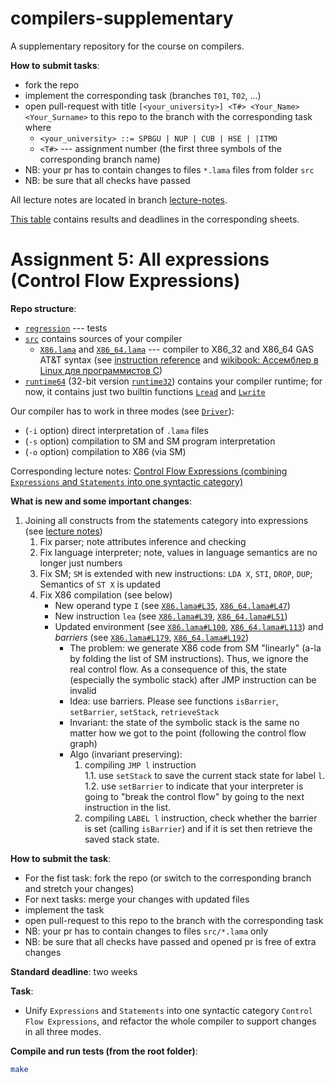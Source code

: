 # compilers-supplementary

A supplementary repository for the course on compilers.

**How to submit tasks**:

* fork the repo
* implement the corresponding task (branches `T01`, `T02`, ...)
* open pull-request with title `[<your_university>] <T#> <Your_Name> <Your_Surname>` to this repo to the branch with the corresponding task where
  * `<your_university> ::= SPBGU | NUP | CUB | HSE | |ITMO`
  * `<T#>` --- assignment number (the first three symbols of the corresponding branch name)
* NB: your pr has to contain changes to files `*.lama` files from folder `src`
* NB: be sure that all checks have passed

All lecture notes are located in branch [lecture-notes](https://github.com/danyaberezun/compilers-supplementary/tree/lecture-notes/).

[This table](https://docs.google.com/spreadsheets/d/1Cs9XFVvEuXq3CaIk3YT9YF5EXpbkU0MjO4g-ajPKps8/edit?usp=sharing) contains results and deadlines in the corresponding sheets.

# Assignment 5: All expressions (Control Flow Expressions)

**Repo structure**:
* [`regression`](regression/) --- tests
* [`src`](src/) contains sources of your compiler
  + [`X86.lama`](src/X86.lama) and [`X86_64.lama`](src/X86_64.lama) --- compiler to X86_32 and X86_64 GAS AT&T syntax (see [instruction reference](https://www.felixcloutier.com/x86/) and [wikibook: Ассемблер в Linux для программистов C](https://ru.wikibooks.org/wiki/%D0%90%D1%81%D1%81%D0%B5%D0%BC%D0%B1%D0%BB%D0%B5%D1%80_%D0%B2_Linux_%D0%B4%D0%BB%D1%8F_%D0%BF%D1%80%D0%BE%D0%B3%D1%80%D0%B0%D0%BC%D0%BC%D0%B8%D1%81%D1%82%D0%BE%D0%B2_C))
* [`runtime64`](runtime64/) (32-bit version [`runtime32`](runtime32/)) contains your compiler runtime; for now, it contains just two builtin functions [`Lread`](runtime64/runtime.c#L7) and [`Lwrite`](runtime64/runtime.c#L3)

Our compiler has to work in three modes (see [`Driver`](src/Driver.lama)):
* (`-i` option) direct interpretation of `.lama` files
* (`-s` option) compilation to SM and SM program interpretation
* (`-o` option) compilation to X86 (via SM)

Corresponding lecture notes: [Control Flow Expressions (combining `Expressions` and `Statements` into one syntactic category)](https://github.com/danyaberezun/compilers-supplementary/blob/lecture-notes/lectures/05.pdf)

**What is new and some important changes**:
1. Joining all constructs from the statements category into expressions (see [lecture notes]([lectures/05.pdf](https://github.com/danyaberezun/compilers-supplementary/blob/lecture-notes/lectures/05.pdf)))
   1. Fix parser; note attributes inference and checking
   1. Fix language interpreter; note, values in language semantics are no longer just numbers
   2. Fix SM; `SM` is extended with new instructions: `LDA X`, `STI`, `DROP`, `DUP`; Semantics of `ST X` is updated
   3. Fix X86 compilation (see below)
      + New operand type `I` (see [`X86.lama#L35`](src/X86.lama#L35), [`X86_64.lama#L47`](src/X86.lama#L47))
      + New instruction `lea` (see [`X86.lama#L39`](src/X86.lama#L39), [`X86_64.lama#L51`](src/X86.lama#L51))
      + Updated environment (see [`X86.lama#L100`](src/X86.lama#L100), [`X86_64.lama#L113`](src/X86.lama#L113)) and *barriers* (see [`X86.lama#L179`](src/X86.lama#L179), [`X86_64.lama#L192`](src/X86.lama#L192))
        - The problem: we generate X86 code from SM "linearly" (a-la by folding the list of SM instructions). Thus, we ignore the real control flow. As a consequence of this, the state (especially the symbolic stack) after JMP instruction can be invalid
        - Idea: use barriers. Please see functions `isBarrier`, `setBarrier`, `setStack`, `retrieveStack`
        - Invariant: the state of the symbolic stack is the same no matter how we got to the point (following the control flow graph)
        - Algo (invariant preserving):
          1. compiling `JMP l` instruction\
          1.1. use `setStack` to save the current stack state for label `l`.\
          1.2. use `setBarrier` to indicate that your interpreter is going to "break the control flow" by going to the next instruction in the list.
          2. compiling `LABEL l` instruction, check whether the barrier is set (calling `isBarrier`) and if it is set then retrieve the saved stack state.


**How to submit the task**:
* For the fist task: fork the repo (or switch to the corresponding branch and stretch your changes)
* For next tasks: merge your changes with updated files
* implement the task
* open pull-request to this repo to the branch with the corresponding task
* NB: your pr has to contain changes to files `src/*.lama` only
* NB: be sure that all checks have passed and opened pr is free of extra changes

**Standard deadline**: two weeks

**Task**:

* Unify `Expressions` and `Statements` into one syntactic category `Control Flow Expressions`, and refactor the whole compiler to support changes in all three modes.

**Compile and run tests (from the root folder)**:
```bash
make
```